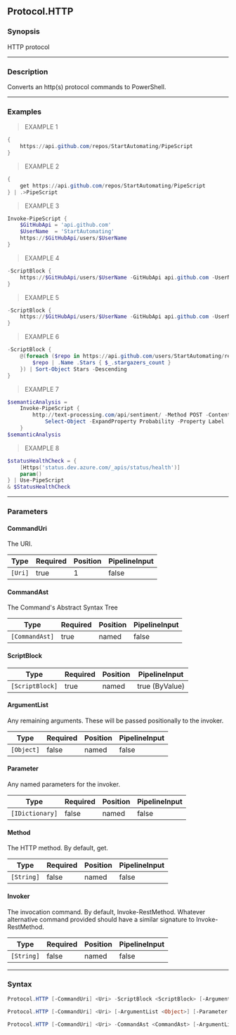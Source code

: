 Protocol.HTTP
-------------




### Synopsis
HTTP protocol



---


### Description

Converts an http(s) protocol commands to PowerShell.



---


### Examples
> EXAMPLE 1

```PowerShell
{
    https://api.github.com/repos/StartAutomating/PipeScript
}
```
> EXAMPLE 2

```PowerShell
{
    get https://api.github.com/repos/StartAutomating/PipeScript
} | .>PipeScript
```
> EXAMPLE 3

```PowerShell
Invoke-PipeScript {
    $GitHubApi = 'api.github.com'
    $UserName  = 'StartAutomating'
    https://$GitHubApi/users/$UserName
}
```
> EXAMPLE 4

```PowerShell
-ScriptBlock {
    https://$GitHubApi/users/$UserName -GitHubApi api.github.com -UserName StartAutomating
}
```
> EXAMPLE 5

```PowerShell
-ScriptBlock {
    https://$GitHubApi/users/$UserName -GitHubApi api.github.com -UserName StartAutomating
}
```
> EXAMPLE 6

```PowerShell
-ScriptBlock {
    @(foreach ($repo in https://api.github.com/users/StartAutomating/repos?per_page=100) {
        $repo | .Name .Stars { $_.stargazers_count }
    }) | Sort-Object Stars -Descending
}
```
> EXAMPLE 7

```PowerShell
$semanticAnalysis = 
    Invoke-PipeScript {
        http://text-processing.com/api/sentiment/ -Method POST -ContentType 'application/x-www-form-urlencoded' -Body "text=amazing!" |
            Select-Object -ExpandProperty Probability -Property Label
    }
$semanticAnalysis
```
> EXAMPLE 8

```PowerShell
$statusHealthCheck = {
    [Https('status.dev.azure.com/_apis/status/health')]
    param()
} | Use-PipeScript
& $StatusHealthCheck
```


---


### Parameters
#### **CommandUri**

The URI.






|Type   |Required|Position|PipelineInput|
|-------|--------|--------|-------------|
|`[Uri]`|true    |1       |false        |



#### **CommandAst**

The Command's Abstract Syntax Tree






|Type          |Required|Position|PipelineInput|
|--------------|--------|--------|-------------|
|`[CommandAst]`|true    |named   |false        |



#### **ScriptBlock**




|Type           |Required|Position|PipelineInput |
|---------------|--------|--------|--------------|
|`[ScriptBlock]`|true    |named   |true (ByValue)|



#### **ArgumentList**

Any remaining arguments.  These will be passed positionally to the invoker.






|Type      |Required|Position|PipelineInput|
|----------|--------|--------|-------------|
|`[Object]`|false   |named   |false        |



#### **Parameter**

Any named parameters for the invoker.






|Type           |Required|Position|PipelineInput|
|---------------|--------|--------|-------------|
|`[IDictionary]`|false   |named   |false        |



#### **Method**

The HTTP method.  By default, get.






|Type      |Required|Position|PipelineInput|
|----------|--------|--------|-------------|
|`[String]`|false   |named   |false        |



#### **Invoker**

The invocation command.  By default, Invoke-RestMethod.
Whatever alternative command provided should have a similar signature to Invoke-RestMethod.






|Type      |Required|Position|PipelineInput|
|----------|--------|--------|-------------|
|`[String]`|false   |named   |false        |





---


### Syntax
```PowerShell
Protocol.HTTP [-CommandUri] <Uri> -ScriptBlock <ScriptBlock> [-ArgumentList <Object>] [-Parameter <IDictionary>] [-Method <String>] [-Invoker <String>] [<CommonParameters>]
```
```PowerShell
Protocol.HTTP [-CommandUri] <Uri> [-ArgumentList <Object>] [-Parameter <IDictionary>] [-Method <String>] [-Invoker <String>] [<CommonParameters>]
```
```PowerShell
Protocol.HTTP [-CommandUri] <Uri> -CommandAst <CommandAst> [-ArgumentList <Object>] [-Parameter <IDictionary>] [-Method <String>] [-Invoker <String>] [<CommonParameters>]
```
